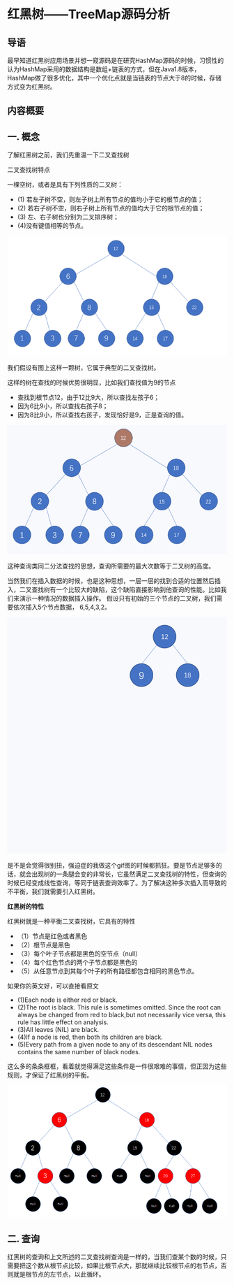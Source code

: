 # 红黑树——TreeMap源码分析

## 导语

最早知道红黑树应用场景并想一窥源码是在研究HashMap源码的时候，习惯性的认为HashMap采用的数据结构是数组+链表的方式，但在Java1.8版本，HashMap做了很多优化，其中一个优化点就是当链表的节点大于8的时候，存储方式变为红黑树。

## 内容概要


## 一. 概念
了解红黑树之前，我们先重温一下二叉查找树

二叉查找树特点

一棵空树，或者是具有下列性质的二叉树：
- (1) 若左子树不空，则左子树上所有节点的值均小于它的根节点的值；
- (2) 若右子树不空，则右子树上所有节点的值均大于它的根节点的值；
- (3) 左、右子树也分别为二叉排序树；
- (4)没有键值相等的节点。

![二叉查找树](https://github.com/Demo-H/Android-Notes/raw/master/assets/tree_base.png)

我们假设有图上这样一颗树，它属于典型的二叉查找树。

这样的树在查找的时候优势很明显，比如我们查找值为9的节点
- 查找到根节点12，由于12比9大，所以查找左孩子6；
- 因为6比9小，所以查找右孩子8；
- 因为8比9小，所以查找右孩子，发现恰好是9，正是查询的值。

![二叉查找树查询](https://github.com/Demo-H/Android-Notes/raw/master/assets/query.gif)

这种查询类同二分法查找的思想，查询所需要的最大次数等于二叉树的高度。

当然我们在插入数据的时候，也是这种思想，一层一层的找到合适的位置然后插入，二叉查找树有一个比较大的缺陷，这个缺陷直接影响到他查询的性能。比如我们来演示一种情况的数据插入操作。
假设只有初始的三个节点的二叉树，我们需要依次插入5个节点数据， 6,5,4,3,2。

![二叉查找树插入](https://github.com/Demo-H/Android-Notes/raw/master/assets/insert.gif)

是不是会觉得很别扭，强迫症的我做这个gif图的时候都抓狂。要是节点足够多的话，就会出现树的一条腿会变的非常长，它虽然满足二叉查找树的特性，但查询的时候已经变成线性查询，等同于链表查询效率了。为了解决这种多次插入而导致的不平衡，我们就需要引入红黑树。

**红黑树的特性**

红黑树就是一种平衡二叉查找树，它具有的特性
- （1）节点是红色或者黑色
- （2）根节点是黑色
- （3）每个叶子节点都是黑色的空节点（null）
- （4）每个红色节点的两个子节点都是黑色的
- （5）从任意节点到其每个叶子的所有路径都包含相同的黑色节点。

如果你的英文好，可以直接看原文

- (1)Each node is either red or black.
- (2)The root is black. This rule is sometimes omitted. Since the root can always be changed from red to black,but not necessarily vice versa, this rule has little effect on analysis.
- (3)All leaves (NIL) are black.
- (4)If a node is red, then both its children are black.
- (5)Every path from a given node to any of its descendant NIL nodes contains the same number of black nodes.

这么多的条条框框，看着就觉得满足这些条件是一件很艰难的事情，但正因为这些规则，才保证了红黑树的平衡。

![红黑树](https://github.com/Demo-H/Android-Notes/raw/master/assets/red_and_black.png)

## 二. 查询
红黑树的查询和上文所述的二叉查找树查询是一样的，当我们查某个数的时候，只需要把这个数从根节点比较，如果比根节点大，那就继续比较根节点的右节点，否则就是根节点的左节点，以此循环。



